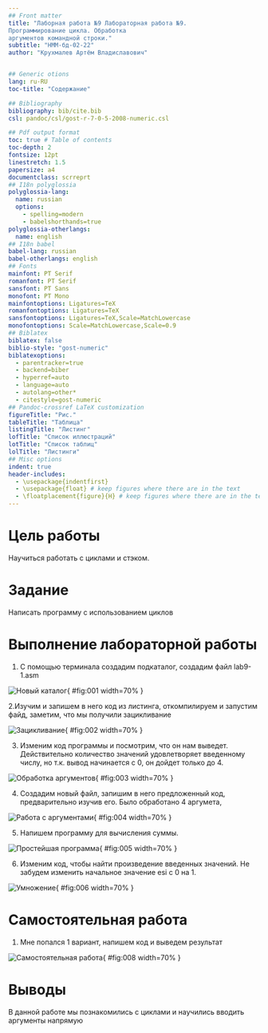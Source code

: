 ```yaml
---
## Front matter
title: "Лаборная работа №9 Лабораторная работа №9.
Программирование цикла. Обработка
аргументов командной строки."
subtitle: "НММ-бд-02-22"
author: "Крухмалев Артём Владиславович"


## Generic otions
lang: ru-RU
toc-title: "Содержание"

## Bibliography
bibliography: bib/cite.bib
csl: pandoc/csl/gost-r-7-0-5-2008-numeric.csl

## Pdf output format
toc: true # Table of contents
toc-depth: 2
fontsize: 12pt
linestretch: 1.5
papersize: a4
documentclass: scrreprt
## I18n polyglossia
polyglossia-lang:
  name: russian
  options:
	- spelling=modern
	- babelshorthands=true
polyglossia-otherlangs:
  name: english
## I18n babel
babel-lang: russian
babel-otherlangs: english
## Fonts
mainfont: PT Serif
romanfont: PT Serif
sansfont: PT Sans
monofont: PT Mono
mainfontoptions: Ligatures=TeX
romanfontoptions: Ligatures=TeX
sansfontoptions: Ligatures=TeX,Scale=MatchLowercase
monofontoptions: Scale=MatchLowercase,Scale=0.9
## Biblatex
biblatex: false
biblio-style: "gost-numeric"
biblatexoptions:
  - parentracker=true
  - backend=biber
  - hyperref=auto
  - language=auto
  - autolang=other*
  - citestyle=gost-numeric
## Pandoc-crossref LaTeX customization
figureTitle: "Рис."
tableTitle: "Таблица"
listingTitle: "Листинг"
lofTitle: "Список иллюстраций"
lotTitle: "Список таблиц"
lolTitle: "Листинги"
## Misc options
indent: true
header-includes:
  - \usepackage{indentfirst}
  - \usepackage{float} # keep figures where there are in the text
  - \floatplacement{figure}{H} # keep figures where there are in the text
---
```


# Цель работы

Научиться работать с циклами и стэком.
# Задание

Написать программу с использованием циклов


# Выполнение лабораторной работы

1. С помощью терминала создадим подкаталог, создадим файл lab9-1.asm

![Новый каталог](image/lab9-1.png){ #fig:001 width=70% }

2.Изучим и запишем в него код из листинга, откомпилируем и запустим файд, заметим, что мы получили зацикливание

![Зацикливание](image/lab9-2.png){ #fig:002 width=70% }

3. Изменим код программы и посмотрим, что он нам выведет. Действительно количество значений удовлетворяет введенному числу, но т.к. вывод начинается с 0, он дойдет только до 4.

![Обработка аргументов](image/lab9-3.png){ #fig:003 width=70% }

4. Создадим новый файл, запишим в него предложенный код, предварительно изучив его. Было обработано 4 аргумета, 

![Работа с аргументами](image/lab9-4.png){ #fig:004 width=70% }

5. Напишем программу для вычисления суммы.
    
![Простейшая программа](image/lab9-5.png){ #fig:005 width=70% }

6. Изменим код, чтобы найти произведение введенных значений. Не забудем изменить начальное значение esi с 0 на 1.

![Умножение](image/lab9-6.png){ #fig:006 width=70% }


# Самостоятельная работа

1. Мне попался 1 вариант, напишем код и выведем результат 

![Самостоятельная работа](image/lab9-7.png){ #fig:008 width=70% }

# Выводы

В данной работе мы познакомились с циклами и научились вводить аргументы напрямую
